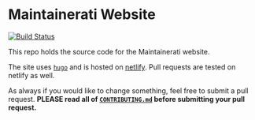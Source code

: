 # Maintainerati Website

[![Build Status](https://travis-ci.org/maintainerati/site.svg?branch=master)](https://travis-ci.org/maintainerati/site)

This repo holds the source code for the Maintainerati website.

The site uses [`hugo`](https://gohugo.io/) and is hosted on
[netlify](https://www.netlify.com/). Pull requests are tested on netlify
as well.

As always if you would like to change something, feel free to submit a pull request.
**PLEASE read all of [`CONTRIBUTING.md`](CONTRIBUTING.md) before submitting
your pull request.**

